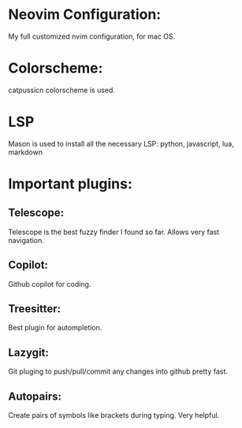 # Neovim Configuration:
My full customized nvim configuration, for mac OS.

# Colorscheme:
catpussicn colorscheme is used.

# LSP
Mason is used to install all the necessary LSP: python, javascript, lua, markdown

# Important plugins:
## Telescope:
Telescope is the best fuzzy finder I found so far. Allows very fast navigation.

## Copilot:
Github copilot for coding.

## Treesitter:
Best plugin for autompletion.

## Lazygit:
Git pluging to push/pull/commit any changes into github pretty fast.

## Autopairs:
Create pairs of symbols like brackets during typing. Very helpful.
